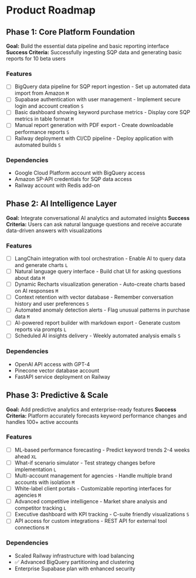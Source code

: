 # Product Roadmap

## Phase 1: Core Platform Foundation

**Goal:** Build the essential data pipeline and basic reporting interface
**Success Criteria:** Successfully ingesting SQP data and generating basic reports for 10 beta users

### Features

- [ ] BigQuery data pipeline for SQP report ingestion - Set up automated data import from Amazon `M`
- [ ] Supabase authentication with user management - Implement secure login and account creation `S`
- [ ] Basic dashboard showing keyword purchase metrics - Display core SQP metrics in table format `M`
- [ ] Manual report generation with PDF export - Create downloadable performance reports `S`
- [ ] Railway deployment with CI/CD pipeline - Deploy application with automated builds `S`

### Dependencies

- Google Cloud Platform account with BigQuery access
- Amazon SP-API credentials for SQP data access
- Railway account with Redis add-on

## Phase 2: AI Intelligence Layer

**Goal:** Integrate conversational AI analytics and automated insights
**Success Criteria:** Users can ask natural language questions and receive accurate data-driven answers with visualizations

### Features

- [ ] LangChain integration with tool orchestration - Enable AI to query data and generate charts `L`
- [ ] Natural language query interface - Build chat UI for asking questions about data `M`
- [ ] Dynamic Recharts visualization generation - Auto-create charts based on AI responses `M`
- [ ] Context retention with vector database - Remember conversation history and user preferences `S`
- [ ] Automated anomaly detection alerts - Flag unusual patterns in purchase data `M`
- [ ] AI-powered report builder with markdown export - Generate custom reports via prompts `L`
- [ ] Scheduled AI insights delivery - Weekly automated analysis emails `S`

### Dependencies

- OpenAI API access with GPT-4
- Pinecone vector database account
- FastAPI service deployment on Railway

## Phase 3: Predictive & Scale

**Goal:** Add predictive analytics and enterprise-ready features
**Success Criteria:** Platform accurately forecasts keyword performance changes and handles 100+ active accounts

### Features

- [ ] ML-based performance forecasting - Predict keyword trends 2-4 weeks ahead `XL`
- [ ] What-if scenario simulator - Test strategy changes before implementation `L`
- [ ] Multi-account management for agencies - Handle multiple brand accounts with isolation `M`
- [ ] White-label client portals - Customizable reporting interfaces for agencies `M`
- [ ] Advanced competitive intelligence - Market share analysis and competitor tracking `L`
- [ ] Executive dashboard with KPI tracking - C-suite friendly visualizations `S`
- [ ] API access for custom integrations - REST API for external tool connections `M`

### Dependencies

- Scaled Railway infrastructure with load balancing
- ✅ Advanced BigQuery partitioning and clustering
- Enterprise Supabase plan with enhanced security